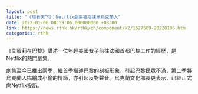 ```yaml
---
layout: post
title: "《環看天下》：Netflix劇集被指抹黑烏克蘭人"
date: 2022-01-06 08:59:06.000000000 +08:00
link: https://news.rthk.hk/rthk/ch/component/k2/1627569-20220106.htm
categories: rthk
---
```


《艾蜜莉在巴黎》講述一位年輕美國女子前往法國首都巴黎工作的經歷，是Netflix的熱門劇集。

劇集至今已推出兩季，繼首季描述巴黎的刻板形象，引起巴黎民眾不滿，第二季將烏克蘭人描繪成小偷的情節，亦引起反對聲音。烏克蘭文化部長更表示，已經正式向Netflix投訴。
